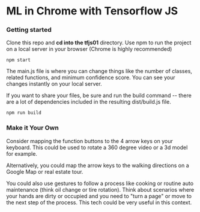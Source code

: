 # ML in Chrome with Tensorflow JS

### Getting started

Clone this repo and <b>cd into the tfjs01</b> directory. 
Use npm to run the project on a local server in your browser 
(Chrome is highly recommended)
```
npm start
```
The main.js file is where you can change things like the number of classes, related functions, and minimum confidence score. You can see your changes instantly on your local server.

If you want to share your files, be sure and run the build command -- there are a lot of dependencies included in the resulting dist/build.js file.

```
npm run build
```
### Make it Your Own
Consider mapping the function buttons to the 4 arrow keys on your keyboard. This could be used to rotate a 360 degree video or a 3d model for example. 

Alternatively, you could map the arrow keys to the walking directions on a Google Map or real estate tour.

You could also use gestures to follow a process like cooking or routine auto maintenance (think oil change or tire rotation). Think about scenarios where your hands are dirty or occupied and you need to "turn a page" or move to the next step of the process. This tech could be very useful in this context.



